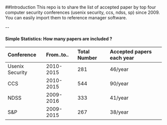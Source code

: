 ##Introduction
This repo is to share the list of accepted paper by top four computer security conferences (usenix security, ccs, ndss, sp) since 2009. You can easily import them to reference manager software.

--

#### Simple Statistics: How many papers are included ?


| Conference     | From..to.. | Total Number | Accepted papers each year |  
| :------------- | :-------- | :----------- | :------------------------ |
| Usenix Security| 2010-2015 | 281 | 46/year |
| CCS            | 2010-2015 | 544 | 90/year |
| NDSS           | 2009-2016 | 333 | 41/year |
| S&P            | 2009-2015 | 267 | 38/year |
